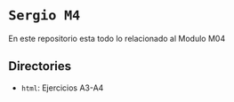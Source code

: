 # `Sergio M4`

En este repositorio esta todo lo relacionado al Modulo M04

## Directories

- `html`: Ejercicios A3-A4
